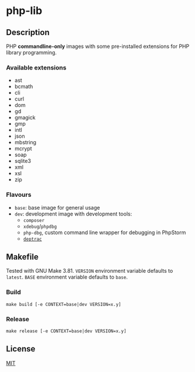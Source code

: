 # php-lib

## Description

PHP **commandline-only** images with some pre-installed extensions for PHP library programming.

### Available extensions

  * ast
  * bcmath
  * cli
  * curl
  * dom
  * gd
  * gmagick
  * gmp
  * intl
  * json
  * mbstring
  * mcrypt
  * soap
  * sqlite3
  * xml
  * xsl
  * zip

### Flavours

  - `base`: base image for general usage
  - `dev`: development image with development tools:
     * `composer`
     * `xdebug`/`phpdbg`
     * `php-dbg`, custom command line wrapper for debugging in PhpStorm
     * [`deptrac`](https://github.com/sensiolabs-de/deptrac)

## Makefile

Tested with GNU Make 3.81. `VERSION` environment variable defaults to `latest`.
`BASE` environment variable defaults to `base`.

### Build

    make build [-e CONTEXT=base|dev VERSION=x.y]

### Release

    make release [-e CONTEXT=base|dev VERSION=x.y]

## License

[MIT](LICENSE)

